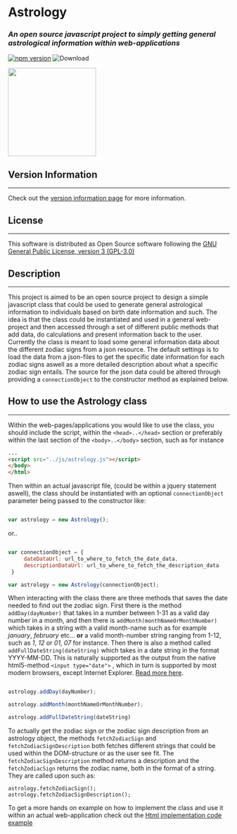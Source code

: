# Astrology
### *An open source javascript project to simply getting general astrological information within web-applications*
[![npm version](https://img.shields.io/npm/v/astrology-js.svg?style=flat-square)](https://www.npmjs.com/package/astrology-js)  ![Download](https://img.shields.io/npm/dm/astrology-js.svg?style=flat-square)

<img src="http://www.star-esseenia.org/assets/images/Person-Centered-Astrology.jpg" width="200" height="auto">

## Version Information
***
Check out the [version information page](https://github.com/DaWoody/Astrology-JS/wiki/Version-Information) for more information.

## License
***
This software is distributed as Open Source software following the [GNU General Public License, version 3 (GPL-3.0)](http://opensource.org/licenses/GPL-3.0)

## Description
***
This project is aimed to be an open source project to design a simple javascript class that could be used to generate general astrological information to individuals
based on birth date information and such. The idea is that the class could be instantiated and used in a general web-project and then accessed through a set of different public methods
that add data, do calculations and present information back to the user. Currently the class is meant to load some general information data about the different zodiac signs
from a json resource. The default settings is to load the data from a json-files to get the specific date information for each zodiac signs aswell as a more detailed description about
what a specific zodiac sign entails. The source for the json data could be altered through providing a ```connectionObject``` to the constructor method as explained below.

## How to use the Astrology class
***

Within the web-pages/applications you would like to use the class, you should include the script, within the ```<head>..</head>``` section or preferably within the last section
of the ```<body>..</body>``` section, such as for instance

```html
...
<script src="../js/astrology.js"></script>
</body>
</html>
```

Then within an actual javascript file, (could be within a jquery statement aswell), the class should be instantiated
with an optional ```connectionObject``` parameter being passed to the constructor like:

```javascript

var astrology = new Astrology();
```

or..


```javascript

var connectionObject = {
     dateDataUrl: url_to_where_to_fetch_the_date_data,
     descriptionDataUrl: url_to_where_to_fetch_the_description_data
 }

var astrology = new Astrology(connectionObject);
```

When interacting with the class there are three methods that saves the date needed to find out the zodiac sign. First there is the method ```addDay(dayNumber)``` that takes in a number between 1-31
as a valid day number in a month, and then there is ```addMonth(monthNameOrMonthNumber)``` which takes in a string with a valid month-name such as for example *january*,
*february* etc... **or** a valid month-number string ranging from 1-12, such as *1*, *12* or *01*, *07* for instance. Then there is also a method
called ```addFullDateString(dateString)``` which takes in a date string in the format YYYY-MM-DD. This is naturally supported as the output from the native html5-method  ```<input type="date">```
, which in turn is supported by most modern browsers, except Internet Explorer. [Read more here](http://www.w3schools.com/htmL/html_form_input_types.asp).


```javascript

astrology.addDay(dayNumber);

astrology.addMonth(monthNameOrMonthNumber);

astrology.addFullDateString(dateString)

```

To actually get the zodiac sign  or the zodiac sign description from an astrology object,
the methods ```fetchZodiacSign``` and ```fetchZodiacSignDescription``` both fetches different strings that could be used
within the DOM-structure or as the user see fit. The ```fetchZodiacSignDescription``` method returns a description and
the ```fetchZodiacSign``` returns the zodiac name, both in the format of a string. They are called upon such as:

```
astrology.fetchZodiacSign();
astrology.fetchZodiacSignDescription();
```
To get a more hands on example on how to implement the class and use it within an actual web-application check out the [Html implementation code example](https://github.com/DaWoody/Astrology-JS/wiki/Html-implementation-code-example)

